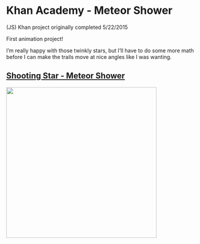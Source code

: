 # Khan Academy - Meteor Shower
(JS) Khan project originally completed 5/22/2015

First animation project!

I’m really happy with those twinkly stars, but I’ll have to do some more math before I can make the trails move at nice angles like I was wanting.

<h2><a href="https://www.khanacademy.org/computer-programming/shooting-star-meteor-shower/5786372654891008">Shooting Star - Meteor Shower</a></h2>

<img src ="http://40.media.tumblr.com/5afe9837845b0965f3e6585ed770cfbf/tumblr_inline_nqmsbid6Bz1tvc5hi_1280.png" width="400" height="400">
